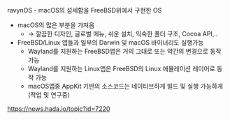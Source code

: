 ravynOS - macOS의 섬세함을 FreeBSD위에서 구현한 OS

- macOS의 많은 부분을 가져옴
  - → 깔끔한 디자인, 글로벌 메뉴, 쉬운 설치, 익숙한 폴더 구조, Cocoa API,..
- FreeBSD/Linux 앱들과 일부의 Darwin 및 macOS 바이너리도 실행가능
  - Wayland를 지원하는 FreeBSD앱은 거의 그대로 또는 약간의 변경으로 동작 가능
  - Wayland를 지원하는 Linux앱은 FreeBSD의 Linux 에뮬레이션 레이어로 동작 가능
  - macOS앱중 AppKit 기반의 소스코드는 네이티브하게 빌드 및 실행 가능하게(작업 및 연구중)

https://news.hada.io/topic?id=7220

